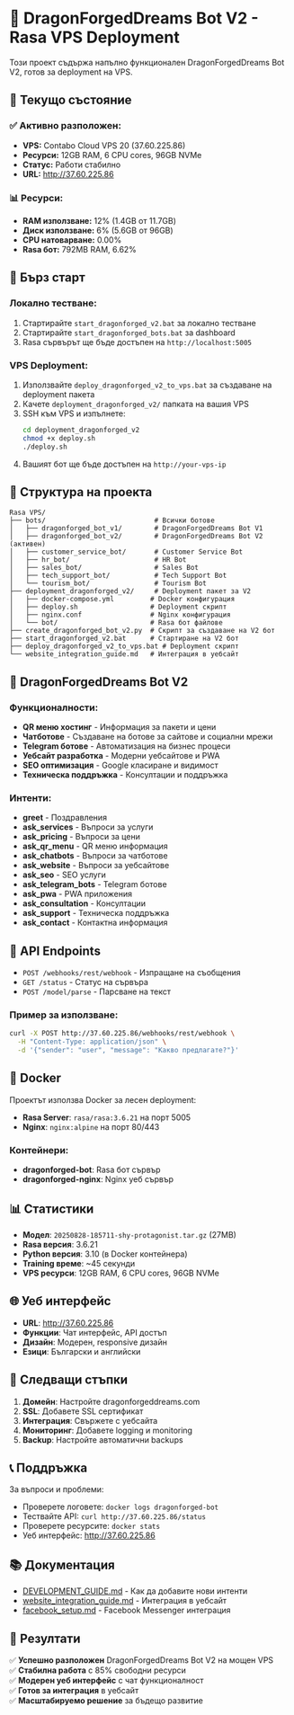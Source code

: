 # 🐉 DragonForgedDreams Bot V2 - Rasa VPS Deployment

Този проект съдържа напълно функционален DragonForgedDreams Bot V2, готов за deployment на VPS.

## 🚀 Текущо състояние

### ✅ Активно разположен:
- **VPS:** Contabo Cloud VPS 20 (37.60.225.86)
- **Ресурси:** 12GB RAM, 6 CPU cores, 96GB NVMe
- **Статус:** Работи стабилно
- **URL:** http://37.60.225.86

### 📊 Ресурси:
- **RAM използване:** 12% (1.4GB от 11.7GB)
- **Диск използване:** 6% (5.6GB от 96GB)
- **CPU натоварване:** 0.00%
- **Rasa бот:** 792MB RAM, 6.62%

## 🚀 Бърз старт

### Локално тестване:
1. Стартирайте `start_dragonforged_v2.bat` за локално тестване
2. Стартирайте `start_dragonforged_bots.bat` за dashboard
3. Rasa сървърът ще бъде достъпен на `http://localhost:5005`

### VPS Deployment:
1. Използвайте `deploy_dragonforged_v2_to_vps.bat` за създаване на deployment пакета
2. Качете `deployment_dragonforged_v2/` папката на вашия VPS
3. SSH към VPS и изпълнете:
   ```bash
   cd deployment_dragonforged_v2
   chmod +x deploy.sh
   ./deploy.sh
   ```
4. Вашият бот ще бъде достъпен на `http://your-vps-ip`

## 📁 Структура на проекта

```
Rasa VPS/
├── bots/                           # Всички ботове
│   ├── dragonforged_bot_v1/        # DragonForgedDreams Bot V1
│   ├── dragonforged_bot_v2/        # DragonForgedDreams Bot V2 (активен)
│   ├── customer_service_bot/       # Customer Service Bot
│   ├── hr_bot/                     # HR Bot
│   ├── sales_bot/                  # Sales Bot
│   ├── tech_support_bot/           # Tech Support Bot
│   └── tourism_bot/                # Tourism Bot
├── deployment_dragonforged_v2/     # Deployment пакет за V2
│   ├── docker-compose.yml         # Docker конфигурация
│   ├── deploy.sh                  # Deployment скрипт
│   ├── nginx.conf                 # Nginx конфигурация
│   └── bot/                       # Rasa бот файлове
├── create_dragonforged_bot_v2.py  # Скрипт за създаване на V2 бот
├── start_dragonforged_v2.bat      # Стартиране на V2 бот
├── deploy_dragonforged_v2_to_vps.bat # Deployment скрипт
└── website_integration_guide.md   # Интеграция в уебсайт
```

## 🤖 DragonForgedDreams Bot V2

### Функционалности:
- **QR меню хостинг** - Информация за пакети и цени
- **Чатботове** - Създаване на ботове за сайтове и социални мрежи
- **Telegram ботове** - Автоматизация на бизнес процеси
- **Уебсайт разработка** - Модерни уебсайтове и PWA
- **SEO оптимизация** - Google класиране и видимост
- **Техническа поддръжка** - Консултации и поддръжка

### Интенти:
- **greet** - Поздравления
- **ask_services** - Въпроси за услуги
- **ask_pricing** - Въпроси за цени
- **ask_qr_menu** - QR меню информация
- **ask_chatbots** - Въпроси за чатботове
- **ask_website** - Въпроси за уебсайтове
- **ask_seo** - SEO услуги
- **ask_telegram_bots** - Telegram ботове
- **ask_pwa** - PWA приложения
- **ask_consultation** - Консултации
- **ask_support** - Техническа поддръжка
- **ask_contact** - Контактна информация

## 🔧 API Endpoints

- `POST /webhooks/rest/webhook` - Изпращане на съобщения
- `GET /status` - Статус на сървъра
- `POST /model/parse` - Парсване на текст

### Пример за използване:
```bash
curl -X POST http://37.60.225.86/webhooks/rest/webhook \
  -H "Content-Type: application/json" \
  -d '{"sender": "user", "message": "Какво предлагате?"}'
```

## 🐳 Docker

Проектът използва Docker за лесен deployment:
- **Rasa Server**: `rasa/rasa:3.6.21` на порт 5005
- **Nginx**: `nginx:alpine` на порт 80/443

### Контейнери:
- **dragonforged-bot**: Rasa бот сървър
- **dragonforged-nginx**: Nginx уеб сървър

## 📊 Статистики

- **Модел**: `20250828-185711-shy-protagonist.tar.gz` (27MB)
- **Rasa версия**: 3.6.21
- **Python версия**: 3.10 (в Docker контейнера)
- **Training време**: ~45 секунди
- **VPS ресурси**: 12GB RAM, 6 CPU cores, 96GB NVMe

## 🌐 Уеб интерфейс

- **URL**: http://37.60.225.86
- **Функции**: Чат интерфейс, API достъп
- **Дизайн**: Модерен, responsive дизайн
- **Езици**: Български и английски

## 🔄 Следващи стъпки

1. **Домейн**: Настройте dragonforgeddreams.com
2. **SSL**: Добавете SSL сертификат
3. **Интеграция**: Свържете с уебсайта
4. **Мониторинг**: Добавете logging и monitoring
5. **Backup**: Настройте автоматични backups

## 📞 Поддръжка

За въпроси и проблеми:
- Проверете логовете: `docker logs dragonforged-bot`
- Тествайте API: `curl http://37.60.225.86/status`
- Проверете ресурсите: `docker stats`
- Уеб интерфейс: http://37.60.225.86

## 📚 Документация

- [DEVELOPMENT_GUIDE.md](DEVELOPMENT_GUIDE.md) - Как да добавите нови интенти
- [website_integration_guide.md](website_integration_guide.md) - Интеграция в уебсайт
- [facebook_setup.md](facebook_setup.md) - Facebook Messenger интеграция

## 🎯 Резултати

✅ **Успешно разположен** DragonForgedDreams Bot V2 на мощен VPS  
✅ **Стабилна работа** с 85% свободни ресурси  
✅ **Модерен уеб интерфейс** с чат функционалност  
✅ **Готов за интеграция** в уебсайт  
✅ **Масштабируемо решение** за бъдещо развитие
